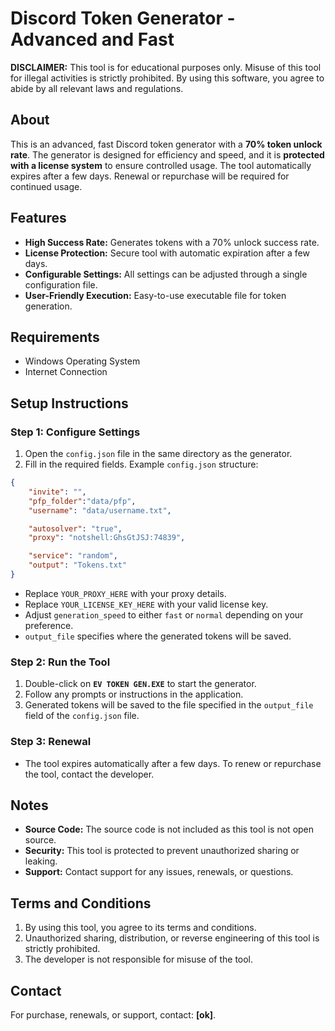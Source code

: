 # Discord Token Generator - Advanced and Fast

**DISCLAIMER:** This tool is for educational purposes only. Misuse of this tool for illegal activities is strictly prohibited. By using this software, you agree to abide by all relevant laws and regulations.

## About
This is an advanced, fast Discord token generator with a **70% token unlock rate**. The generator is designed for efficiency and speed, and it is **protected with a license system** to ensure controlled usage. The tool automatically expires after a few days. Renewal or repurchase will be required for continued usage.

## Features
- **High Success Rate:** Generates tokens with a 70% unlock success rate.
- **License Protection:** Secure tool with automatic expiration after a few days.
- **Configurable Settings:** All settings can be adjusted through a single configuration file.
- **User-Friendly Execution:** Easy-to-use executable file for token generation.

## Requirements
- Windows Operating System
- Internet Connection

## Setup Instructions

### Step 1: Configure Settings
1. Open the `config.json` file in the same directory as the generator.
2. Fill in the required fields. Example `config.json` structure:

```json
{
    "invite": "",
    "pfp_folder":"data/pfp",
    "username": "data/username.txt",

    "autosolver": "true",
    "proxy": "notshell:GhsGtJSJ:74839",

    "service": "random",
    "output": "Tokens.txt"
}
```
- Replace `YOUR_PROXY_HERE` with your proxy details.
- Replace `YOUR_LICENSE_KEY_HERE` with your valid license key.
- Adjust `generation_speed` to either `fast` or `normal` depending on your preference.
- `output_file` specifies where the generated tokens will be saved.

### Step 2: Run the Tool
1. Double-click on **`EV TOKEN GEN.EXE`** to start the generator.
2. Follow any prompts or instructions in the application.
3. Generated tokens will be saved to the file specified in the `output_file` field of the `config.json` file.

### Step 3: Renewal
- The tool expires automatically after a few days. To renew or repurchase the tool, contact the developer.

## Notes
- **Source Code:** The source code is not included as this tool is not open source.
- **Security:** This tool is protected to prevent unauthorized sharing or leaking.
- **Support:** Contact support for any issues, renewals, or questions.

## Terms and Conditions
1. By using this tool, you agree to its terms and conditions.
2. Unauthorized sharing, distribution, or reverse engineering of this tool is strictly prohibited.
3. The developer is not responsible for misuse of the tool.

## Contact
For purchase, renewals, or support, contact: **[ok]**.

